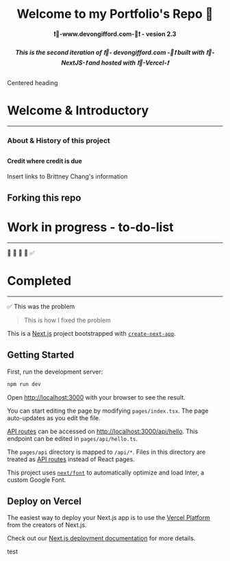 
<h1 align="center">Welcome to my Portfolio's Repo 👋  </h1>
<h4 align="center"> ❗🔗-www.devongifford.com-🔗❗ - vesion 2.3 </h4>

<h5 align="center">This is the second iteration of ❗🔗- devongifford.com -🔗❗ built with ❗🔗-NextJS-❗ and hosted with ❗🔗-Vercel-❗</h5>

Centered heading 



# Welcome & Introductory 
---------------------------------------------------



### About & History of this project

##  

#### Credit where credit is due

Insert links to Brittney Chang's information 


##  Forking this repo


# Work in progress - to-do-list
---------------------------------------------------

🔲
🔲
🔲
🔲
✅


# Completed  
---------------------------------------------------

✅  This was the problem 
>   This is how I fixed the problem



This is a [Next.js](https://nextjs.org/) project bootstrapped with [`create-next-app`](https://github.com/vercel/next.js/tree/canary/packages/create-next-app).

## Getting Started

First, run the development server:

```bash
npm run dev
```

Open [http://localhost:3000](http://localhost:3000) with your browser to see the result.

You can start editing the page by modifying `pages/index.tsx`. The page auto-updates as you edit the file.

[API routes](https://nextjs.org/docs/api-routes/introduction) can be accessed on [http://localhost:3000/api/hello](http://localhost:3000/api/hello). This endpoint can be edited in `pages/api/hello.ts`.

The `pages/api` directory is mapped to `/api/*`. Files in this directory are treated as [API routes](https://nextjs.org/docs/api-routes/introduction) instead of React pages.

This project uses [`next/font`](https://nextjs.org/docs/basic-features/font-optimization) to automatically optimize and load Inter, a custom Google Font.

## Deploy on Vercel

The easiest way to deploy your Next.js app is to use the [Vercel Platform](https://vercel.com/new?utm_medium=default-template&filter=next.js&utm_source=create-next-app&utm_campaign=create-next-app-readme) from the creators of Next.js.

Check out our [Next.js deployment documentation](https://nextjs.org/docs/deployment) for more details.

test